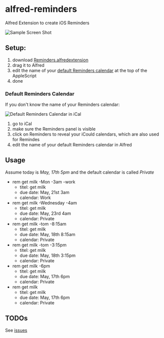 alfred-reminders
================

Alfred Extension to create iOS Reminders

![Sample Screen Shot](https://github.com/downloads/dlinsin/alfred-reminders/reminder_screen_shot.png)

## Setup:

1. download [Reminders.alfredextension](https://github.com/downloads/dlinsin/alfred-reminders/Reminders.alfredextension)
1. drag it to Alfred
1. edit the name of your [default Reminders calendar](https://github.com/dlinsin/alfred-reminders#default-reminders-calendar) at the top of the AppleScript
1. done

### Default Reminders Calendar

If you don't know the name of your Reminders calendar:

![Default Reminders Calendar in iCal](https://github.com/downloads/dlinsin/alfred-reminders/setup_default_calendar.png)

1. go to iCal
1. make sure the Reminders panel is visible
1. click on Reminders to reveal your iCould calendars, which are also used for Remindes
1. edit the name of your default Reminders calendar in Alfred

## Usage

Assume today is _May, 17th 5pm_ and the default calendar is called _Private_

* rem get milk -Mon -3am -work
  * titel: get milk
  * due date: May, 21st 3am
  * calendar: Work
* rem get milk -Wednesday -4am
  * titel: get milk
  * due date: May, 23rd 4am
  * calendar: Private
* rem get milk -tom -8:15am
  * titel: get milk
  * due date: May, 18th 8:15am
  * calendar: Private
* rem get milk -tom -3:15pm
  * titel: get milk
  * due date: May, 18th 3:15pm
  * calendar: Private
* rem get milk -6pm
  * titel: get milk
  * due date: May, 17th 6pm
  * calendar: Private
* rem get milk 
  * titel: get milk
  * due date: May, 17th 6pm
  * calendar: Private
  
## TODOs

See [issues](https://github.com/dlinsin/alfred-reminders/issues)
